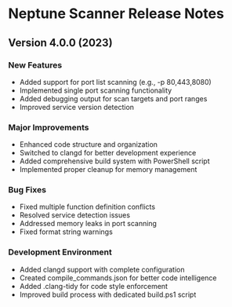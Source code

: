 # Neptune Scanner Release Notes

## Version 4.0.0 (2023)

### New Features

- Added support for port list scanning (e.g., -p 80,443,8080)
- Implemented single port scanning functionality
- Added debugging output for scan targets and port ranges
- Improved service version detection

### Major Improvements

- Enhanced code structure and organization
- Switched to clangd for better development experience
- Added comprehensive build system with PowerShell script
- Implemented proper cleanup for memory management

### Bug Fixes

- Fixed multiple function definition conflicts
- Resolved service detection issues
- Addressed memory leaks in port scanning
- Fixed format string warnings

### Development Environment

- Added clangd support with complete configuration
- Created compile_commands.json for better code intelligence
- Added .clang-tidy for code style enforcement
- Improved build process with dedicated build.ps1 script
